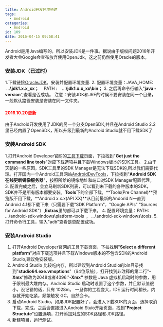 ```yaml
---
title: Android开发环境搭建
tags:
  - Android
categories:
  - Android
id: 109
date: 2016-04-15 09:58:41
---
```


Android是用Java编写的，所以安装JDK是一件事。据说由于版权问题2016年开发者大会Google会宣布放弃使用OpenJdk，这之前仍然使用Oracle的版本。

### 安装JDK（已过时）

1.下载链接[OracleJDK](http://www.oracle.com/technetwork/java/javase/downloads/jdk8-downloads-2133151.html)，安装并配置环境变量.
2.  配置环境变量：JAVA_HOME: &nbsp; &nbsp;...<span class="color-new">**\jdk1.x.x_xx； &nbsp; &nbsp;&nbsp;**</span>PATH : &nbsp; &nbsp;...<span class="color-new">**\jdk1.x.x_xx\bin；**</span>
3.  之后再命令行输入&quot;**java -version**&quot;,查看是否成功。
注意：安装JDK和JRE的时候不要安装在同一个目录，一般默认路径安装是安装在同一文件夹。
#### <Span style="color:red">2016.10.20更新</Span>
由于Android开发使用了JDK的另一个分支OpenSDK,并且在Android Studio 2.2里已经内置了OpenSDK，所以升级到最新的Android Studio就不用下载SDK了

### 安装Android SDK

1.打开Android Developer官网的[工具下载](http://developer.android.com/intl/zh-cn/sdk/index.html#Other)页面，下拉找到&quot;**Get just the command line tools**&quot;对应下载选项并且下载Windows版本的SDK工具。
2.由于天朝的一些原因，SDK工具里的SDK Manager是无法下载SDK的,所以我们需要代理。打开国内一个Android工具网站[AndroidDevTools](http://www.androiddevtools.cn/)，下拉找到&quot;**Android SDK在线更新镜像服务器**&quot;，按照所给的镜像地址和端口对SDK Manager配置代理。
3. 配置完成之后，会立马刷新SDK列表，可以看到未下载的各种版本的SDK，SDK并不是所有版本都要安装。**Tools**下的全部下载，**Tools(Pre Channel)**预览版不用下载，**Android x.x.x(API XX)**从目前最新的Andorid N一直到Android 4.1都下载下来（只需要下载&quot;SDK Platform&quot;，&quot;Google APIs&quot; &quot;Sources for Android SDK&quot;）,**Extras**里的都可以下载下来。
4.  配置环境变量：PATH: ...\android-sdk-windows\platform-tools &nbsp;, &nbsp; ...\android-sdk-windows\tools.
5.  打开命令行工具，输入&quot;adb&quot;查看是否配置成功。

### 安装Android Studio

1. 打开Android Developer官网的[工具下载](http://developer.android.com/intl/zh-cn/sdk/index.html#Other)页面，下拉找到&quot;**Select a different platform**&quot;对应下载选项并且下载Windows版本的不包含SDK的Android Studio,建议免安装版。
2. Android Studio 比较吃内存，所以建议到Android Studio的bin目录找到&quot;**studio64.exe.vmoptions**&quot;（64位系统），打开找到非注释的第二行&quot;**-Xmx**&quot;修改为2048或者4096.&quot;**-Xmx&quot;** 参数是 Java 虚拟机启动时的参数，用于限制最大堆内存。Android Studio 启动时设置了这个参数，并且默认值很小，没记错的话，只有 1028m。 一旦你的工程变大，IDE 运行时间稍长，内存就开始吃紧，频繁触发 GC，自然会卡。
3. 启动Android Studio，如果JDK配置好了，会进入下载SDK的页面，选择取消下载，完成，之后会直接进入Android Stuio开始页面，找到&quot;**Project Structute**&quot;设置选项，打开添加对应的SDK路径和JDK路径。
4.  新建项目，运行测试。

